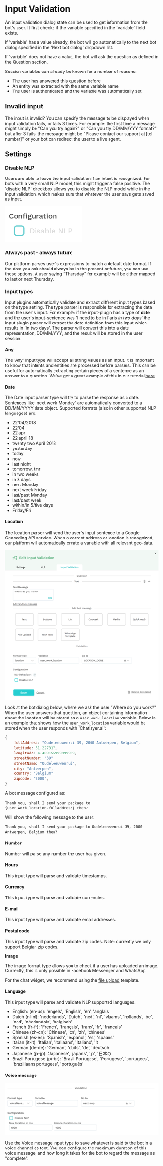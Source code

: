 # Input Validation

An input validation dialog state can be used to get information from the bot's user. It first checks if the variable specified in the 'variable' field exists. 

If 'variable' has a value already, the bot will go automatically to the next bot dialog specified in the 'Next bot dialog' dropdown list.

If 'variable' does not have a value, the bot will ask the question as defined in the Question section.

Session variables can already be known for a number of reasons:

* The user has answered this question before
* An entity was extracted with the same variable name
* The user is authenticated and the variable was automatically set

## Invalid input

The input is invalid? You can specify the message to be displayed when input validation fails, or fails 3 times. For example: the first time a message might simply be "Can you try again?" or "Can you try DD/MM/YYY format?" but after 3 fails, the message might be "Please contact our support at \[tel number\]" or your bot can redirect the user to a live agent.

## Settings

### Disable NLP

Users are able to leave the input validation if an intent is recognized. For bots with a very small NLP model, this might trigger a false positive. The 'disable NLP' checkbox allows you to disable the NLP model while in the input validation, which makes sure that whatever the user says gets saved as input.

![](../../.gitbook/assets/image%20%28109%29.png)

### Always past - always future

Our platform parses user's expressions to match a default date format. If the date you ask should always be in the present or future, you can use these options. A user saying “Thursday” for example will be either mapped to last or next Thursday.

### Input types

Input plugins automatically validate and extract different input types based on the type setting. The type parser is responsible for extracting the data from the user's input. For example: if the input-plugin has a type of **date** and the user's input-sentence was 'I need to be in Paris _in two days_' the input plugin parser will extract the date definition from this input which results in 'in two days'. The parser will convert this into a date representation, DD/MM/YYY, and the result will be stored in the user session.

#### Any

The 'Any' input type will accept all string values as an input. It is important to know that intents and entities are processed before parsers. This can be useful for automatically extracting certain pieces of a sentence as an answer to a question. We've got a great example of this in our tutorial [here](../../tutorials/tutorial-request-and-use-information-using-input-plugins.md).

#### Date

The Date input parser type will try to parse the response as a date. Sentences like 'next week Monday' are automatically converted to a DD/MM/YYYY date object. Supported formats \(also in other supported NLP languages\) are:

* 22/04/2018
* 22/04
* 22 apr
* 22 april 18
* twenty two April 2018
* yesterday
* today
* now
* last night
* tomorrow, tmr
* in two weeks
* in 3 days
* next Monday
* next week Friday
* last/past Monday
* last/past week
* within/in 5/five days
* Friday/Fri

#### Location

The location parser will send the user's input sentence to a Google Geocoding API service. When a correct address or location is recognized, our platform will automatically create a variable with all relevant geo-data.

![An example for a location input validation](../../.gitbook/assets/screenshot-2020-09-17-at-12.25.45.png)

Look at the bot dialog below, where we ask the user "Where do you work?" When the user answers that question, an object containing information about the location will be stored as a `user_work_location` variable. Below is an example that shows how the `user_work_location` variable would be stored when the user responds with 'Chatlayer.ai':

```javascript
{
    fullAddress: "Oudeleeuwenrui 39, 2000 Antwerpen, Belgium",
    latitude: 51.227317,
    longitude: 4.409155999999999,
    streetNumber: "39",
    streetName: "Oudeleeuwenrui",
    city: "Antwerpen",
    country: "Belgium",
    zipcode: "2000",
}
```

A bot message configured as:

`Thank you, shall I send your package to {user_work_location.fullAddress} then?`

Will show the following message to the user:

`Thank you, shall I send your package to Oudeleeuwenrui 39, 2000 Antwerpen, Belgium then?`

#### Number

Number will parse any number the user has given.

#### Hours

This input type will parse and validate timestamps.

#### Currency

This input type will parse and validate currencies.

#### E-mail

This input type will parse and validate email addresses.

#### Postal code

This input type will parse and validate zip codes. Note: currently we only support Belgian zip codes.

**Image**

The image format type allows you to check if a user has uploaded an image. Currently, this is only possible in Facebook Messenger and WhatsApp. 

For the chat widget, we recommend using the [file upload](message-components.md#file-upload) template.

#### Language

This input type will parse and validate NLP supported languages.

* English: \(en-us\): 'engels', 'English', 'en', 'anglais'
* Dutch \(nl-nl\): 'nederlands', 'Dutch', 'ned', 'nl', 'vlaams', 'hollands', 'be', 'ned', 'néerlandais', 'belgisch'
* French \(fr-fr\): 'French', 'français', 'frans', 'fr', 'francais'
* Chinese \(zh-cn\): 'Chinese', 'cn', 'zh', 'chinees'
* Spanish \(es-es\): 'Spanish', 'español', 'es', 'spaans'
* Italian \(it-it\): 'Italian', 'italiaans', 'italiano', 'it
* German \(de-de\): 'German', 'duits', 'de', 'deutsch
* Japanese \(ja-jp\): 'Japanese', 'japans', 'jp', '日本の
* Brazil Portugese \(pt-br\): 'Brazil Portugese', 'Portugese', 'portugees', 'braziliaans portugees', 'português'

#### **Voice message**

![](../../.gitbook/assets/image%20%2821%29.png)

Use the Voice message input type to save whatever is said to the bot in a voice channel as text. You can configure the maximum duration of this voice message, and how long it takes for the bot to regard the message as "complete".

